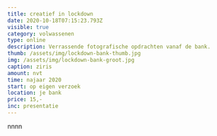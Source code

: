 ```yaml
---
title: creatief in lockdown
date: 2020-10-18T07:15:23.793Z
visible: true
category: volwassenen
type: online
description: Verrassende fotografische opdrachten vanaf de bank.
thumb: /assets/img/lockdown-bank-thumb.jpg
img: /assets/img/lockdown-bank-groot.jpg
caption: ziris
amount: nvt
time: najaar 2020
start: op eigen verzoek
location: je bank
price: 15,-
inc: presentatie
---
```

nnnn